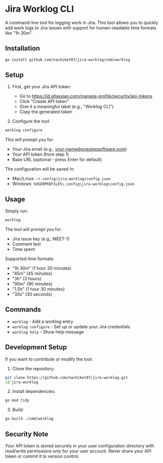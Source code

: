 # Jira Worklog CLI

A command-line tool for logging work in Jira. This tool allows you to quickly add work logs to Jira issues with support for human-readable time formats like "1h 30m".

## Installation

```bash
go install github.com/nachiket87/jira-worklog/cmd/worklog
```

## Setup

1. First, get your Jira API token:
   - Go to https://id.atlassian.com/manage-profile/security/api-tokens
   - Click "Create API token"
   - Give it a meaningful label (e.g., "Worklog CLI")
   - Copy the generated token

2. Configure the tool:
```bash
worklog configure
```

This will prompt you for:
- Your Jira email (e.g., your-name@onestepsoftware.com)
- Your API token (from step 1)
- Base URL (optional - press Enter for default)

The configuration will be saved in:
- Mac/Linux: `~/.config/jira-worklog/config.json`
- Windows: `%USERPROFILE%\.config\jira-worklog\config.json`

## Usage

Simply run:
```bash
worklog
```

The tool will prompt you for:
- Jira issue key (e.g., MEET-1)
- Comment text
- Time spent

Supported time formats:
- "1h 30m" (1 hour 30 minutes)
- "45m" (45 minutes)
- "3h" (3 hours)
- "90m" (90 minutes)
- "1.5h" (1 hour 30 minutes)
- "30s" (30 seconds)

## Commands

- `worklog` - Add a worklog entry
- `worklog configure` - Set up or update your Jira credentials
- `worklog help` - Show help message

## Development Setup

If you want to contribute or modify the tool:

1. Clone the repository:
```bash
git clone https://github.com/nachiket87/jira-worklog.git
cd jira-worklog
```

2. Install dependencies:
```bash
go mod tidy
```

3. Build:
```bash
go build ./cmd/worklog
```

## Security Note

Your API token is stored securely in your user configuration directory with read/write permissions only for your user account. Never share your API token or commit it to version control.
